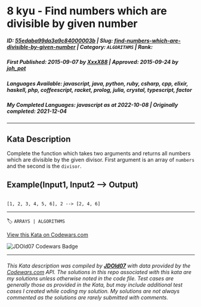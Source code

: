 # 8 kyu - Find numbers which are divisible by given number

##### **ID**: [55edaba99da3a9c84000003b](https://www.codewars.com/kata/55edaba99da3a9c84000003b) | **Slug**: [find-numbers-which-are-divisible-by-given-number](https://www.codewars.com/kata/55edaba99da3a9c84000003b) | **Category**: `ALGORITHMS` | **Rank**: <span style="color:white">8 kyu</span>

##### **First Published**: 2015-09-07 ***by*** [XxxX88](https://www.codewars.com/users/XxxX88) | **Approved**: 2015-09-24 ***by*** [joh_pot](https://www.codewars.com/users/joh_pot)

##### **Languages Available**: javascript, java, python, ruby, csharp, cpp, elixir, haskell, php, coffeescript, racket, prolog, julia, crystal, typescript, factor

##### **My Completed Languages**: javascript ***as at*** 2022-10-08 | **Originally completed**: 2021-12-04

---

## Kata Description


Complete the function which takes two arguments and returns all numbers which are divisible by the given divisor. First argument is an array of `numbers` and the second is the `divisor`.



## Example(Input1, Input2 --> Output)

```

[1, 2, 3, 4, 5, 6], 2 --> [2, 4, 6]

```



---


🏷 `ARRAYS | ALGORITHMS`


[View this Kata on Codewars.com](https://www.codewars.com/kata/55edaba99da3a9c84000003b)

![](https://www.codewars.com/users/jdold07/badges/large "JDOld07 Codewars Badge")

---

###### *This Kata description was compiled by [**JDOld07**](https://tpstech.dev) with data provided by the [Codewars.com](https://www.codewars.com) API.  The solutions in this repo associated with this kata are my solutions unless otherwise noted in the code file.  Test cases are generally those as provided in the Kata, but may include additional test cases I created while coding my solution.  My solutions are not always commented as the solutions are rarely submitted with comments.*
